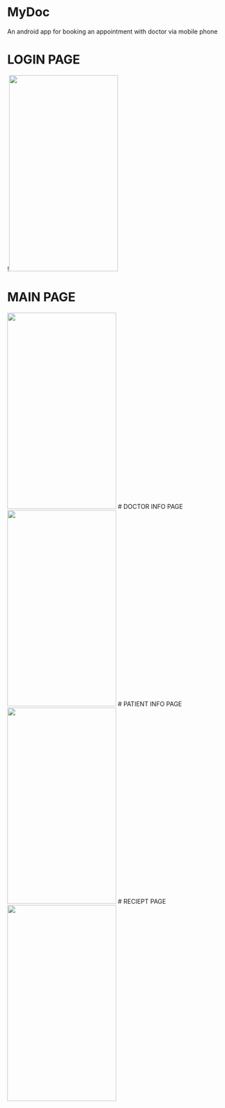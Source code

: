 # MyDoc
An android app for booking an appointment with doctor via mobile phone
# LOGIN PAGE
!<img src = "https://user-images.githubusercontent.com/96520980/163360147-4ef48c2e-a643-4c97-925d-de355c5391cc.jpg" width = "250" height = "450"/>
# MAIN PAGE
<img src = "https://user-images.githubusercontent.com/96520980/163360169-eeb33797-b2c5-42e5-a98d-7b014eb0390e.jpg" width = "250" height = "450"/>
# DOCTOR INFO PAGE
<img src = "https://user-images.githubusercontent.com/96520980/163360184-8245691b-0009-4349-8370-ed50433ade56.jpg" width = "250" height = "450"/>
# PATIENT INFO PAGE
<img src = "https://user-images.githubusercontent.com/96520980/163360203-39e664fa-cb6d-451c-8888-ae52811a5019.jpg" width = "250" height = "450"/>
# RECIEPT PAGE
<img src = "https://user-images.githubusercontent.com/96520980/163360211-e6deda7e-5d0f-4c21-860a-f9ca817ff10b.jpg" width = "250" height = "450"/>
